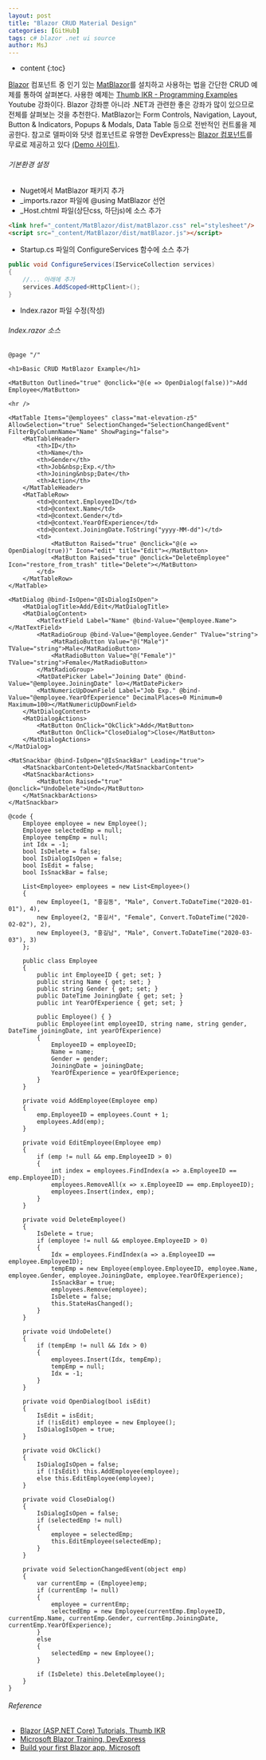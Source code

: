 ```yaml
---
layout: post
title: "Blazor CRUD Material Design"
categories: [GitHub]
tags: c# blazor .net ui source
author: MsJ
---
```


* content
{:toc}

[Blazor](https://docs.microsoft.com/en-us/aspnet/core/blazor) 컴포넌트 중 인기 있는 [MatBlazor](https://www.matblazor.com/)를 설치하고 사용하는 법을 간단한 CRUD 예제를 통하여 살펴본다. 사용한 예제는 [Thumb IKR - Programming Examples](https://www.youtube.com/watch?v=RPNwkEMwMEw) Youtube 강좌이다. Blazor 강좌뿐 아니라 .NET과 관련한 좋은 강좌가 많이 있으므로 전체를 살펴보는 것을 추천한다. MatBlazor는 Form Controls, Navigation, Layout, Button & Indicators, Popups & Modals, Data Table 등으로 전반적인 컨트롤을 제공한다. 참고로 델파이와 닷넷 컴포넌트로 유명한 DevExpress는 [Blazor 컴포넌트](https://www.devexpress.com/blazor/)를 무료로 제공하고 있다 [(Demo 사이트)](https://demos.devexpress.com/blazor/). 

###### 기본환경 설정

* Nuget에서  MatBlazor 패키지 추가
* \_imports.razor 파일에 @using MatBlazor 선언
* \_Host.chtml 파일(상단css, 하단js)에 소스 추가

```html
<link href="_content/MatBlazor/dist/matBlazor.css" rel="stylesheet"/>
<script src="_content/MatBlazor/dist/matBlazor.js"></script>
```

* Startup.cs 파일의 ConfigureServices 함수에 소스 추가

```cs
public void ConfigureServices(IServiceCollection services)
{
    //... 아래에 추가
    services.AddScoped<HttpClient>();
}
```

* Index.razor 파일 수정(작성)





###### Index.razor 소스

```chtml
@page "/"

<h1>Basic CRUD MatBlazor Example</h1>

<MatButton Outlined="true" @onclick="@(e => OpenDialog(false))">Add Employee</MatButton>

<hr />

<MatTable Items="@employees" class="mat-elevation-z5" AllowSelection="true" SelectionChanged="SelectionChangedEvent" FilterByColumnName="Name" ShowPaging="false">
    <MatTableHeader>
        <th>ID</th>
        <th>Name</th>
        <th>Gender</th>
        <th>Job&nbsp;Exp.</th>
        <th>Joining&nbsp;Date</th>
        <th>Action</th>
    </MatTableHeader>
    <MatTableRow>
        <td>@context.EmployeeID</td>
        <td>@context.Name</td>
        <td>@context.Gender</td>
        <td>@context.YearOfExperience</td>
        <td>@context.JoiningDate.ToString("yyyy-MM-dd")</td>
        <td>
            <MatButton Raised="true" @onclick="@(e => OpenDialog(true))" Icon="edit" title="Edit"></MatButton>
            <MatButton Raised="true" @onclick="DeleteEmployee" Icon="restore_from_trash" title="Delete"></MatButton>
        </td>
    </MatTableRow>
</MatTable>

<MatDialog @bind-IsOpen="@IsDialogIsOpen">
    <MatDialogTitle>Add/Edit</MatDialogTitle>
    <MatDialogContent>
        <MatTextField Label="Name" @bind-Value="@employee.Name"></MatTextField>
        <MatRadioGroup @bind-Value="@employee.Gender" TValue="string">
            <MatRadioButton Value="@("Male")" TValue="string">Male</MatRadioButton>
            <MatRadioButton Value="@("Female")" TValue="string">Female</MatRadioButton>
        </MatRadioGroup>
        <MatDatePicker Label="Joining Date" @bind-Value="@employee.JoiningDate" lo></MatDatePicker>
        <MatNumericUpDownField Label="Job Exp." @bind-Value="@employee.YearOfExperience" DecimalPlaces=0 Minimum=0 Maximum=100></MatNumericUpDownField>
    </MatDialogContent>
    <MatDialogActions>
        <MatButton OnClick="OkClick">Add</MatButton>
        <MatButton OnClick="CloseDialog">Close</MatButton>
    </MatDialogActions>
</MatDialog>

<MatSnackbar @bind-IsOpen="@IsSnackBar" Leading="true">
    <MatSnackbarContent>Deleted</MatSnackbarContent>
    <MatSnackbarActions>
        <MatButton Raised="true" @onclick="UndoDelete">Undo</MatButton>
    </MatSnackbarActions>
</MatSnackbar>

@code {
    Employee employee = new Employee();
    Employee selectedEmp = null;
    Employee tempEmp = null;
    int Idx = -1;
    bool IsDelete = false;
    bool IsDialogIsOpen = false;
    bool IsEdit = false;
    bool IsSnackBar = false;

    List<Employee> employees = new List<Employee>()
    {
        new Employee(1, "홍길동", "Male", Convert.ToDateTime("2020-01-01"), 4),
        new Employee(2, "홍길서", "Female", Convert.ToDateTime("2020-02-02"), 2),
        new Employee(3, "홍길남", "Male", Convert.ToDateTime("2020-03-03"), 3)
    };

    public class Employee
    {
        public int EmployeeID { get; set; }
        public string Name { get; set; }
        public string Gender { get; set; }
        public DateTime JoiningDate { get; set; }
        public int YearOfExperience { get; set; }

        public Employee() { }
        public Employee(int employeeID, string name, string gender, DateTime joiningDate, int yearOfExperience)
        {
            EmployeeID = employeeID;
            Name = name;
            Gender = gender;
            JoiningDate = joiningDate;
            YearOfExperience = yearOfExperience;
        }
    }

    private void AddEmployee(Employee emp)
    {
        emp.EmployeeID = employees.Count + 1;
        employees.Add(emp);
    }

    private void EditEmployee(Employee emp)
    {
        if (emp != null && emp.EmployeeID > 0)
        {
            int index = employees.FindIndex(a => a.EmployeeID == emp.EmployeeID);
            employees.RemoveAll(x => x.EmployeeID == emp.EmployeeID);
            employees.Insert(index, emp);
        }
    }

    private void DeleteEmployee()
    {
        IsDelete = true;
        if (employee != null && employee.EmployeeID > 0)
        {
            Idx = employees.FindIndex(a => a.EmployeeID == employee.EmployeeID);
            tempEmp = new Employee(employee.EmployeeID, employee.Name, employee.Gender, employee.JoiningDate, employee.YearOfExperience);
            IsSnackBar = true;
            employees.Remove(employee);
            IsDelete = false;
            this.StateHasChanged();
        }
    }

    private void UndoDelete()
    {
        if (tempEmp != null && Idx > 0)
        {
            employees.Insert(Idx, tempEmp);
            tempEmp = null;
            Idx = -1;
        }
    }

    private void OpenDialog(bool isEdit)
    {
        IsEdit = isEdit;
        if (!isEdit) employee = new Employee();
        IsDialogIsOpen = true;
    }

    private void OkClick()
    {
        IsDialogIsOpen = false;
        if (!IsEdit) this.AddEmployee(employee);
        else this.EditEmployee(employee);
    }

    private void CloseDialog()
    {
        IsDialogIsOpen = false;
        if (selectedEmp != null)
        {
            employee = selectedEmp;
            this.EditEmployee(selectedEmp);
        }
    }

    private void SelectionChangedEvent(object emp)
    {
        var currentEmp = (Employee)emp;
        if (currentEmp != null)
        {
            employee = currentEmp;
            selectedEmp = new Employee(currentEmp.EmployeeID, currentEmp.Name, currentEmp.Gender, currentEmp.JoiningDate, currentEmp.YearOfExperience);
        }
        else
        {
            selectedEmp = new Employee();
        }

        if (IsDelete) this.DeleteEmployee();
    }
}
```

###### Reference

* [Blazor (ASP.NET Core) Tutorials, Thumb IKR](https://www.youtube.com/playlist?list=PLSIKM6F-xklKaf0lPlphuIqZgZrmWhmfj)
* [Microsoft Blazor Training, DevExpress](https://www.youtube.com/playlist?list=PL8h4jt35t1whukdnbIMpAEWmL4h1XABaa)
* [Build your first Blazor app, Microsoft](https://docs.microsoft.com/en-us/aspnet/core/tutorials/build-your-first-blazor-app?view=aspnetcore-3.1)
